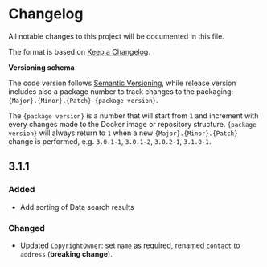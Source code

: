 # Changelog

All notable changes to this project will be documented in this file.

The format is based on [Keep a Changelog](http://keepachangelog.com/en/0.3.0/).

**Versioning schema**

The code version follows [Semantic Versioning](http://semver.org/), while release version includes also a package number to track changes to the packaging: `{Major}.{Minor}.{Patch}-{package version}`.

The `{package version}` is a number that will start from `1` and increment with every changes made to the Docker image or repository structure. 
`{package version}` will always return to `1` when a new `{Major}.{Minor}.{Patch}` change is performed, e.g. `3.0.1-1`, `3.0.1-2`, `3.0.2-1`, `3.1.0-1`. 


## 3.1.1

### Added

- Add sorting of Data search results

### Changed

- Updated `CopyrightOwner`: set `name` as required, renamed `contact` to `address` (**breaking change**).
